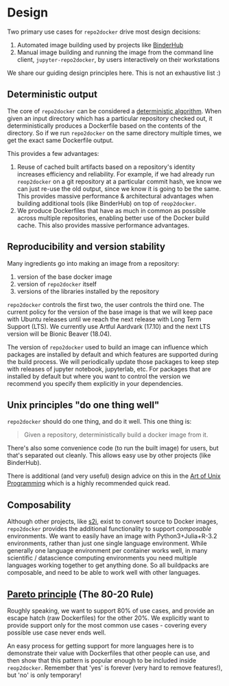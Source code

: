 # Design

Two primary use cases for `repo2docker` drive most design decisions:

1. Automated image building used by projects like
   [BinderHub](http://github.com/jupyterhub/binderhub)
2. Manual image building and running the image from the command line client,
   `jupyter-repo2docker`, by users interactively on their workstations

We share our guiding design principles here. This is not an exhaustive
list :)

## Deterministic output

The core of `repo2docker` can be considered a
[deterministic algorithm](https://en.wikipedia.org/wiki/Deterministic_algorithm).
When given an input directory which has a particular repository checked out, it
deterministically produces a Dockerfile based on the contents of the directory.
So if we run `repo2docker` on the same directory multiple times, we get the
exact same Dockerfile output.

This provides a few advantages:

1. Reuse of cached built artifacts based on a repository's identity increases
   efficiency and reliability. For example, if we had already run `reop2docker`
   on a git repository at a particular commit hash, we know we can just re-use
   the old output, since we know it is going to be the same. This provides
   massive performance & architectural advantages when building additional
   tools (like BinderHub) on top of `reop2docker`.
2. We produce Dockerfiles that have as much in common as possible across
   multiple repositories, enabling better use of the Docker build cache. This
   also provides massive performance advantages.

## Reproducibility and version stability

Many ingredients go into making an image from a repository:

1. version of the base docker image
1. version of `repo2docker` itself
1. versions of the libraries installed by the repository

`repo2docker` controls the first two, the user controls the third one. The current
policy for the version of the base image is that we will keep pace with Ubuntu
releases until we reach the next release with Long Term Support (LTS). We
currently use Artful Aardvark (17.10) and the next LTS version will be
Bionic Beaver (18.04).

The version of `repo2docker` used to build an image can influence which packages
are installed by default and which features are supported during the build
process. We will periodically update those packages to keep step with releases
of jupyter notebook, jupyterlab, etc. For packages that are installed by
default but where you want to control the version we recommend you specify them
explicitly in your dependencies.

## Unix principles "do one thing well"

`repo2docker` should do one thing, and do it well. This one thing is:

> Given a repository, deterministically build a docker image from
> it.

There's also some convenience code (to run the built image) for users, but
that's separated out cleanly. This allows easy use by other projects (like
BinderHub).

There is additional (and very useful) design advice on this in
the [Art of Unix Programming](http://www.faqs.org/docs/artu/ch01s06.html) which
is a highly recommended quick read.

## Composability

Although other projects, like
[s2i](https://github.com/openshift/source-to-image), exist to convert source to
Docker images, `repo2docker` provides the additional functionality to support
*composable* environments. We want to easily have an image with
Python3+Julia+R-3.2 environments, rather than just one single language
environment. While generally one language environment per container works well,
in many scientific / datascience computing environments you need multiple
languages working together to get anything done. So all buildpacks are
composable, and need to be able to work well with other languages.

## [Pareto principle](https://en.wikipedia.org/wiki/Pareto_principle) (The 80-20 Rule)

Roughly speaking, we want to support 80% of use cases, and provide an escape
hatch (raw Dockerfiles) for the other 20%. We explicitly want to provide support
only for the most common use cases - covering every possible use case never ends
well.

An easy process for getting support for more languages here is to demonstrate
their value with Dockerfiles that other people can use, and then show that this
pattern is popular enough to be included inside `reop2docker`. Remember that 'yes'
is forever (very hard to remove features!), but 'no' is only temporary!
